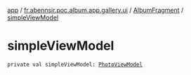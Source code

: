 [app](../../index.md) / [fr.abennsir.poc.album.app.gallery.ui](../index.md) / [AlbumFragment](index.md) / [simpleViewModel](./simple-view-model.md)

# simpleViewModel

`private val simpleViewModel: `[`PhotoViewModel`](../../fr.abennsir.poc.album.app.gallery.simple.viewmodel/-photo-view-model/index.md)
